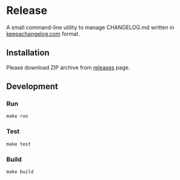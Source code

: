 # Release

A small command-line utility to manage CHANGELOG.md written in [keepachangelog.com](https://keepachangelog.com) format.

## Installation

Please download ZIP archive from [releases](https://github.com/tomodian/release/releases) page.

## Development

### Run

    make run

### Test

    make test

### Build

    make build
